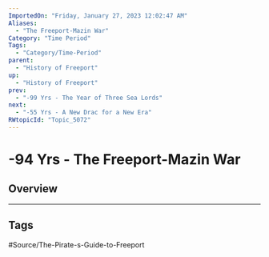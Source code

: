 ```yaml
---
ImportedOn: "Friday, January 27, 2023 12:02:47 AM"
Aliases:
  - "The Freeport-Mazin War"
Category: "Time Period"
Tags:
  - "Category/Time-Period"
parent:
  - "History of Freeport"
up:
  - "History of Freeport"
prev:
  - "-99 Yrs - The Year of Three Sea Lords"
next:
  - "-55 Yrs - A New Drac for a New Era"
RWtopicId: "Topic_5072"
---
```

# -94 Yrs - The Freeport-Mazin War
## Overview

---
## Tags
#Source/The-Pirate-s-Guide-to-Freeport

